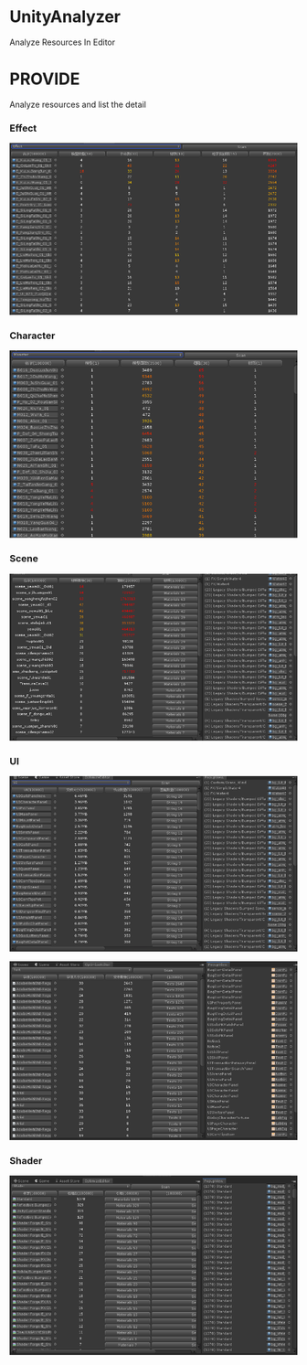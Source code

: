 # UnityAnalyzer
Analyze Resources In Editor

# PROVIDE
Analyze resources and list the detail
### Effect

![](https://github.com/joexi/UnityAnalyzer/blob/master/Pic/Effect.png)

### Character

![](https://github.com/joexi/UnityAnalyzer/blob/master/Pic/Monster.png)

### Scene

![](https://github.com/joexi/UnityAnalyzer/blob/master/Pic/Scene.png)

### UI

![](https://github.com/joexi/UnityAnalyzer/blob/master/Pic/UI.png)

![](https://github.com/joexi/UnityAnalyzer/blob/master/Pic/Text.png)

### Shader

![](https://github.com/joexi/UnityAnalyzer/blob/master/Pic/Shader.png)
